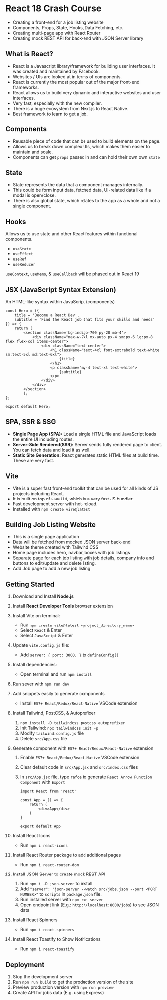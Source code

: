 # React 18 Crash Course

- Creating a front-end for a job listing website    
- Components, Props, State, Hooks, Data Fetching, etc.
- Creating multi-page app with React Router
- Creating mock REST API for back-end with JSON Server library

## What is React?

- React is a Javascript library/framework for building user interfaces. It was created and maintained by Facebook.
- Websites / UIs are looked at in terms of components.
- React is currently the most popular out of the major front-end frameworks.
- React allows us to build very dynamic and interactive websites and user interfaces.
- Very fast, especially with the new compiler.
- There is a huge ecosystem from Next.js to React Native.
- Best framework to learn to get a job.

## Components

- Reusable piece of code that can be used to build elements on the page.
- Allows us to break down complex UIs, which makes them easier to maintain and scale.
- Components can get `props` passed in and can hold their own own `state`

## State

- State represents the data that a component manages internally.
- This could be form input data, fetched data, UI-related data like if a modal is open/close.
- There is also global state, which relates to the app as a whole and not a single component.

## Hooks 
Allows us to use state and other React features within functional components.

- `useState`
- `useEffect`
- `useRef`
- `useReducer`

`useContext`, `useMemo`, & `useCallback` will be phased out in React 19


## JSX (JavaScript Syntax Extension)

An HTML-like syntax within JavaScript (components)

``` 
const Hero = ({
    title = 'Become a React Dev',
    subtitle = 'Find the React job that fits your skills and needs'
}) => {
    return (
        <section className='bg-indigo-700 py-20 mb-4'>
            <div className="max-w-7xl mx-auto px-4 sm:px-6 lg:px-8 flex flex-col items-center">
                <div className="text-center">
                    <h1 className="text-4xl font-extrabold text-white sm:text-5xl md:text-6xl">
                        {title}
                    </h1>
                    <p className="my-4 text-xl text-white">
                        {subtitle}
                    </p>
                </div>
            </div>
        </section>    
        );
};

export default Hero;
```


## SPA, SSR & SSG

- **Single Page App (SPA):** Load a single HTML file and JavaScript loads the entire UI including routes.
- **Server-Side Rendered(SSR):** Server sends fully rendered page to client. You can fetch data and load it as well.
- **Static Site Generation:** React generates static HTML files at build time. These are very fast.
  
## Vite

- Vite is a super fast front-end toolkit that can be used for all kinds of JS projects including React.
- It is built on top of `ESBuild`, which is a very fast JS bundler.
- Fast development server with hot-reload.
- Installed with `npm create vire@latest`

## Building Job Listing Website

- This is a single page application
- Data will be fetched from mocked JSON server back-end
- Website theme created with Tailwind CSS
- Home page includes hero, navbar, boxes with job listings
- Separate page for each job listing with job details, company info and buttons to edit/update and delete listing.
- Add Job page to add a new job listing

## Getting Started

1. Download and Install **Node.js**

2. Install **React Developer Tools** browser extension

3. Install Vite on terminal:
    - Run `npm create vite@latest <project_directory_name>`
    - Select `React` & Enter
    - Select `JavaScript` & Enter

4. Update `vite.config.js` file:
    - Add `server: { port: 3000, }` to `defineConfig()`

5. Install dependencies:
    - Open terminal and run `npm install`

6. Run sever with `npm run dev`

7. Add snippets easily to generate components
    - Install `ES7+ React/Redux/React-Native` VSCode extension

8. Install Tailwind, PostCSS, & Autoprefixer
    1. `npm install -D tailwindcss postcss autoprefixer`
    2. Init Tailwind: `npx tailwindcss init -p`
    3. Modify `tailwind.config.js` file
    4. Delete `src/App.css` file
         
9. Generate component with `ES7+ React/Redux/React-Native` extension

    1. Enable `ES7+ React/Redux/React-Native` VSCode extension

    2. Clear default code in `src/App.jsx` and `src/index.css` files

    3. In `src/App.jsx` file, type `rafce` to generate `React Arrow Function Component` with `Export`
        ```
        import React from 'react'

        const App = () => {
            return (
                <div>App</div>
            )
        }

        export default App
        ```
10. Install React Icons 
    - Run `npm i react-icons`

11. Install React Router package to add additional pages
    - Run `npm i react-router-dom`

12. Install JSON Server to create mock REST API
    1. Run `npm i -D json-server` to install
    2. Add `"server": "json-server --watch src/jobs.json --port <PORT NUMBER>"` to `scripts` in `package.json` file.
    3. Run installed server with `npm run server`
    4. Open endpoint link (E.g.: `http://localhost:8000/jobs`) to see JSON data

13. Install React Spinners
    - Run `npm i react-spinners`

14. Install React Toastify to Show Notifications 
    - Run `npm i react-toastify`

    

## Deployment

1. Stop the development server
2. Run `npm run build` to get the production version of the site
3. Preview production version with `npm run preview`
4. Create API for jobs data (E.g. using Express)
